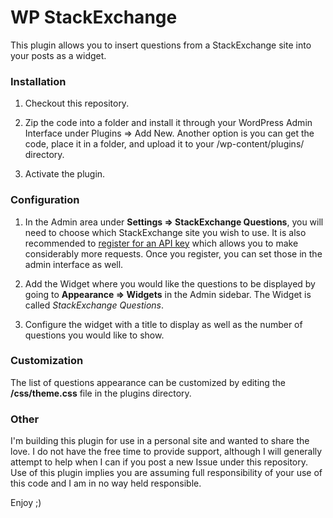 WP StackExchange
================

This plugin allows you to insert questions from a StackExchange site into your posts as a widget. 

### Installation

1) Checkout this repository.

2) Zip the code into a folder and install it through your WordPress Admin Interface under Plugins => Add New. Another option is you can get the code, place it in a folder, and upload it to your /wp-content/plugins/ directory.

3) Activate the plugin.

### Configuration

1) In the Admin area under **Settings => StackExchange Questions**, you will need to choose which StackExchange site you wish to use. It is also recommended to [register for an API key](http://stackapps.com/apps/oauth/register) which allows you to make considerably more requests. Once you register, you can set those in the admin interface as well.

2) Add the Widget where you would like the questions to be displayed by going to **Appearance => Widgets** in the Admin sidebar. The Widget is called *StackExchange Questions*. 

3) Configure the widget with a title to display as well as the number of questions you would like to show.

### Customization

The list of questions appearance can be customized by editing the **/css/theme.css** file in the plugins directory. 

### Other

I'm building this plugin for use in a personal site and wanted to share the love. I do not have the free time to provide support, although I will generally attempt to help when I can if you post a new Issue under this repository. Use of this plugin implies you are assuming full responsibility of your use of this code and I am in no way held responsible.

Enjoy ;)